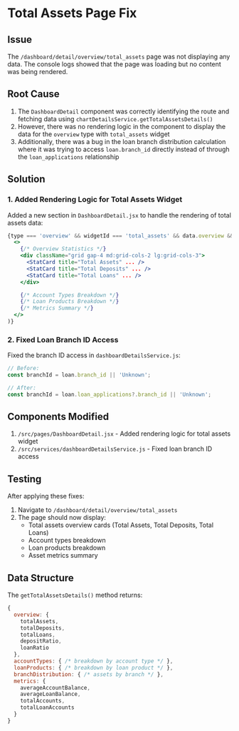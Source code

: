 # Total Assets Page Fix

## Issue
The `/dashboard/detail/overview/total_assets` page was not displaying any data. The console logs showed that the page was loading but no content was being rendered.

## Root Cause
1. The `DashboardDetail` component was correctly identifying the route and fetching data using `chartDetailsService.getTotalAssetsDetails()`
2. However, there was no rendering logic in the component to display the data for the `overview` type with `total_assets` widget
3. Additionally, there was a bug in the loan branch distribution calculation where it was trying to access `loan.branch_id` directly instead of through the `loan_applications` relationship

## Solution

### 1. Added Rendering Logic for Total Assets Widget
Added a new section in `DashboardDetail.jsx` to handle the rendering of total assets data:

```jsx
{type === 'overview' && widgetId === 'total_assets' && data.overview && (
  <>
    {/* Overview Statistics */}
    <div className="grid gap-4 md:grid-cols-2 lg:grid-cols-3">
      <StatCard title="Total Assets" ... />
      <StatCard title="Total Deposits" ... />
      <StatCard title="Total Loans" ... />
    </div>

    {/* Account Types Breakdown */}
    {/* Loan Products Breakdown */}
    {/* Metrics Summary */}
  </>
)}
```

### 2. Fixed Loan Branch ID Access
Fixed the branch ID access in `dashboardDetailsService.js`:

```javascript
// Before:
const branchId = loan.branch_id || 'Unknown';

// After:
const branchId = loan.loan_applications?.branch_id || 'Unknown';
```

## Components Modified
1. `/src/pages/DashboardDetail.jsx` - Added rendering logic for total assets widget
2. `/src/services/dashboardDetailsService.js` - Fixed loan branch ID access

## Testing
After applying these fixes:
1. Navigate to `/dashboard/detail/overview/total_assets`
2. The page should now display:
   - Total assets overview cards (Total Assets, Total Deposits, Total Loans)
   - Account types breakdown
   - Loan products breakdown
   - Asset metrics summary

## Data Structure
The `getTotalAssetsDetails()` method returns:
```javascript
{
  overview: {
    totalAssets,
    totalDeposits,
    totalLoans,
    depositRatio,
    loanRatio
  },
  accountTypes: { /* breakdown by account type */ },
  loanProducts: { /* breakdown by loan product */ },
  branchDistribution: { /* assets by branch */ },
  metrics: {
    averageAccountBalance,
    averageLoanBalance,
    totalAccounts,
    totalLoanAccounts
  }
}
```